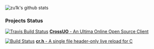 ![zu1k's github stats](https://github-readme-stats.vercel.app/api?username=fungos&count_private=true&show_icons=true)

### Projects Status

[![Travis Build Status](https://travis-ci.org/crossuo/crossuo.svg?branch=master)](https://travis-ci.org/crossuo/crossuo) [**CrossUO** - An Ultima Online Open Source Client](https://github.com/crossuo/crossuo)

[![Build Status](https://travis-ci.org/fungos/cr.svg?branch=master)](https://travis-ci.org/fungos/cr) [**cr.h** - A single file header-only live reload for C](https://github.com/fungos/cr)

